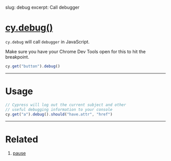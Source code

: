 slug: debug
excerpt: Call debugger

# [cy.debug()](#usage)

`cy.debug` will call `debugger` in JavaScript.

Make sure you have your Chrome Dev Tools open for this to hit the breakpoint.

```javascript
cy.get("button").debug()
```

***

# Usage

```javascript
// Cypress will log out the current subject and other
// useful debugging information to your console
cy.get("a").debug().should("have.attr", "href")
```

***

# Related

1. [pause](http://on.cypress.io/api/pause)